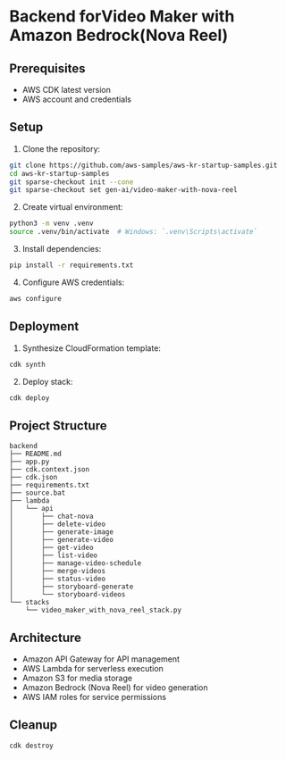 # Backend forVideo Maker with Amazon Bedrock(Nova Reel)

## Prerequisites
- AWS CDK latest version
- AWS account and credentials

## Setup

1. Clone the repository:
```bash
git clone https://github.com/aws-samples/aws-kr-startup-samples.git
cd aws-kr-startup-samples
git sparse-checkout init --cone
git sparse-checkout set gen-ai/video-maker-with-nova-reel
```

2. Create virtual environment:
```bash
python3 -m venv .venv
source .venv/bin/activate  # Windows: `.venv\Scripts\activate`
```

3. Install dependencies:
```bash
pip install -r requirements.txt
```

4. Configure AWS credentials:
```bash
aws configure
```

## Deployment

1. Synthesize CloudFormation template:
```bash
cdk synth
```

2. Deploy stack:
```bash
cdk deploy
```

## Project Structure
```
backend
├── README.md
├── app.py
├── cdk.context.json
├── cdk.json
├── requirements.txt
├── source.bat
├── lambda
│   └── api
│       ├── chat-nova
│       ├── delete-video
│       ├── generate-image
│       ├── generate-video
│       ├── get-video
│       ├── list-video
│       ├── manage-video-schedule
│       ├── merge-videos
│       ├── status-video
│       ├── storyboard-generate
│       └── storyboard-videos
└── stacks
    └── video_maker_with_nova_reel_stack.py
```

## Architecture
- Amazon API Gateway for API management
- AWS Lambda for serverless execution
- Amazon S3 for media storage
- Amazon Bedrock (Nova Reel) for video generation
- AWS IAM roles for service permissions

## Cleanup
```bash
cdk destroy
```
